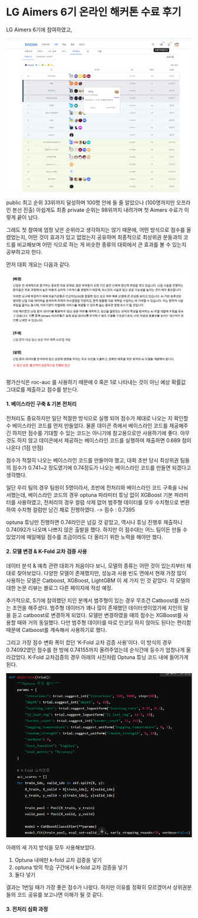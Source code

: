 # LG Aimers 6기 온라인 해커톤 수료 후기

LG Aimers 6기에 참여하였고, 

![alt text](img/에이머스/에이머스_최고순위.png)

public 최고 순위 33위까지 달성하며 100명 안에 들 줄 알았으나 (100명까지만 오프라인 본선 진출)
아쉽게도 최종 private 순위는 98위까지 내려가며 첫 Aimers 수료가 이렇게 끝이 났다.

그래도 첫 참여에 엄청 낮은 순위라고 생각하지는 않기 때문에, 어떤 방식으로 점수를 올렸었는지, 어떤 것이 효과가 있고 없었는지 공유하며
최종적으로 최상위권 분들과의 코드를 비교해보며 어떤 식으로 하는 게 비슷한 종류의 대회에서 큰 효과를 볼 수 있는지 공부하고자 한다.

먼저 대회 개요는 다음과 같다.

![alt text](img/에이머스/image.png)

평가산식은 roc-auc 를 사용하기 때문에 0 혹은 1로 나타내는 것이 아닌 예상 확률값 그대로를 제출하고 점수를 받는다.

#### 1. 베이스라인 구축 & 기본 전처리

전처리도 중요하지만 일단 적절한 방식으로 실행 되어 점수가 제대로 나오는 지 확인할 수 베이스라인 코드를 먼저 만들었다.
물론 데이콘 측에서 베이스라인 코드를 제공해주긴 하지만 점수를 기대할 수 있는 코드는 아니기에 참고용으로만 사용하기에 좋다.
아무 것도 하지 않고 데이콘에서 제공하는 베이스라인 코드를 실행하여 제출하면 0.689 점이 나온다 (1점 만점)

점수가 적절히 나오는 베이스라인 코드를 만들어야 했고, 대회 초반 당시 최상위권 팀들의 점수가 0.741~2 정도였기에
0.74정도가 나오는 베이스라인 코드를 만들면 되겠다고 생각했다. 

일단 우리 팀의 경우 팀원이 5명이라서, 초반에 전처리와 베이스라인 코드 구축을 나눠서했는데,
베이스라인 코드의 경우 optuna 파라미터 튜닝 없이 XGBoost 기본 파라미터를 사용하였고, 전처리의 경우 컬럼 삭제 없어
범주형 데이터를 모두 수치형으로 변환하여 수치형 컬럼만 남긴 채로 진행하였다. -> 점수 : 0.7395

optuna 튜닝만 진행하면 0.74라인은 넘길 것 같았고, 역시나 튜닝 진행후 제출하니 0.74092가 나오며 나쁘지 않은 출발을 했다.
하지만 이 점수대는 어느 팀이든 만들 수 있었기에 매일매일 점수를 조금이라도 더 올리기 위한 노력을 해야만 했다.


#### 2. 모델 변경 & K-Fold 교차 검증 사용

데이터 분석 & 예측 관련 대회가 처음이다 보니, 모델의 종류는 어떤 것이 있는지부터 제대로 찾아보았다.
다양한 모델이 존재했지만, 성능과 사용 빈도 면에서 현재 가장 많이 사용하는 모델은 Catboost, XGBoost, LightGBM 이 세 가지 인 것 같았다.
각 모델의 대한 논문 리뷰는 블로그 다른 페이지에 작성 예정.

추가적으로, 5기에 참여했던 지인 분께서 범주형이 있는 경우 무조건 Catboost를 쓰라는 조언을 해주셨다. 범주형 데이터가 꽤나 많이 존재했던 데이터셋이었기에
지인의 말을 듣고 catboost로 변경하게 되었다. 모델만 변경하였을 때의 점수는 XGBoost를 사용할 때와 거의 동일했다. 다만 범주형 데이터를 따로 인코딩 하지 않아도 된다는 편리함 때문에
Catboost를 계속해서 사용하기로 했다.

그리고 가장 점수 변화 폭이 컸던 'K-Fold 교차 검증 사용'이다. 이 방식의 경우 0.74092였던 점수를 한 방에 0.74155까지 올려주었는데 순식간에 등수가 엄청나게 올라갔었다.
K-Fold 교차검증의 경우 아래의 사진처럼 Optuna 튜닝 코드 내에 들어가게 된다.

![alt text](img/에이머스/image1.png)

아래의 세 가지 방식을 모두 사용해보았다.

1. Optuna 내에만 k-fold 교차 검증을 넣기
2. optuna 밖의 학습 구간에서 k-fold 교차 검증을 넣기
3. 둘다 넣기

결과는 1번일 때가 가장 좋은 점수가 나왔다. 하지만 이유를 정확히 모르겠어서 상위권분들의 코드 공유를 보고나면 이해가 될 것 같다.


#### 3. 전처리 심화 과정

